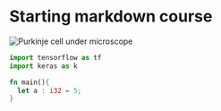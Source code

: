 # Starting markdown course

![Purkinje cell under microscope](https://avatars.githubusercontent.com/u/107555726?v=4)

```py
import tensorflow as tf
import keras as k
```

```rust
fn main(){
  let a : i32 = 5;
}
```
